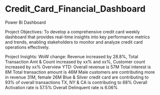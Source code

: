 # Credit_Card_Financial_Dashboard
Power Bi Dashboard

Project Objectives:
  To develop a comprehensive credit card weekly dashboard that provides real-time insights into key performance metrics and trends, enabling stakeholders to monitor and analyze credit card operations effectively.

Project Insights:
WoW change:
  Revenue increased by 28.8%,
  Total Transaction Amt & Count increased by xx% and xx%,
  Customer count increased by xx%
Overview YTD:
  Overall revenue is 57M
  Total interest is 8M
  Total transaction amount is 46M
  Male customers are contributing more in revenue 31M, female 26M
  Blue & Silver credit card are contributing to 93% of overall transactions
  TX, NY & CA is contributing to 68%
  Overall Activation rate is 57.5%
  Overall Delinquent rate is 6.06%

  
